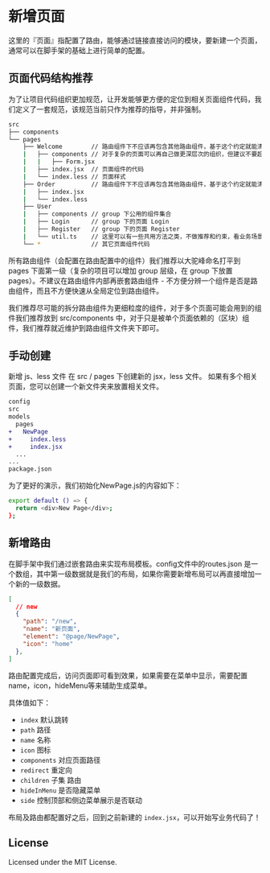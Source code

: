 # 新增页面
这里的『页面』指配置了路由，能够通过链接直接访问的模块，要新建一个页面，通常可以在脚手架的基础上进行简单的配置。

## 页面代码结构推荐
为了让项目代码组织更加规范，让开发能够更方便的定位到相关页面组件代码，我们定义了一套规范，该规范当前只作为推荐的指导，并非强制。
```bash
src
├── components
└── pages
    ├── Welcome        // 路由组件下不应该再包含其他路由组件，基于这个约定就能清楚的区分路由组件和非路由组件了
    |   ├── components // 对于复杂的页面可以再自己做更深层次的组织，但建议不要超过三层
    |   |   ├── Form.jsx
    |   ├── index.jsx  // 页面组件的代码
    |   └── index.less // 页面样式
    ├── Order          // 路由组件下不应该再包含其他路由组件，基于这个约定就能清楚的区分路由组件和非路由组件了
    |   ├── index.jsx
    |   └── index.less
    ├── User
    |   ├── components // group 下公用的组件集合
    |   ├── Login      // group 下的页面 Login
    |   ├── Register   // group 下的页面 Register
    |   └── util.ts    // 这里可以有一些共用方法之类，不做推荐和约束，看业务场景自行做组织
    └── *              // 其它页面组件代码
```

所有路由组件（会配置在路由配置中的组件）我们推荐以大驼峰命名打平到 pages 下面第一级（复杂的项目可以增加 group 层级，在 group 下放置 pages）。不建议在路由组件内部再嵌套路由组件 - 不方便分辨一个组件是否是路由组件，而且不方便快速从全局定位到路由组件。

我们推荐尽可能的拆分路由组件为更细粒度的组件，对于多个页面可能会用到的组件我们推荐放到 src/components 中，对于只是被单个页面依赖的（区块）组件，我们推荐就近维护到路由组件文件夹下即可。

## 手动创建
新增 js、less 文件
在 src / pages 下创建新的 jsx，less 文件。 如果有多个相关页面，您可以创建一个新文件夹来放置相关文件。

```diff
config
src
models
  pages
+   NewPage
+     index.less
+     index.jsx
  ...
...
package.json
```
为了更好的演示，我们初始化NewPage.js的内容如下：
```bash
export default () => {
  return <div>New Page</div>;
};
```

## 新增路由
在脚手架中我们通过嵌套路由来实现布局模板。config文件中的routes.json 是一个数组，其中第一级数据就是我们的布局，如果你需要新增布局可以再直接增加一个新的一级数据。
```json
[
  // new
  {
    "path": "/new",
    "name": "新页面",
    "element": "@page/NewPage",
    "icon": "home"
  },
]
```

路由配置完成后，访问页面即可看到效果，如果需要在菜单中显示，需要配置 name，icon，hideMenu等来辅助生成菜单。

具体值如下：

  - ``index`` 默认跳转
  - ``path`` 路径 
  - ``name`` 名称 
  - ``icon`` 图标 
  - ``components`` 对应页面路径
  - ``redirect`` 重定向 
  - ``children`` 子集 路由 
  - ``hideInMenu`` 是否隐藏菜单
  - ``side`` 控制顶部和侧边菜单展示是否联动

布局及路由都配置好之后，回到之前新建的 ```index.jsx```，可以开始写业务代码了！

## License

Licensed under the MIT License.